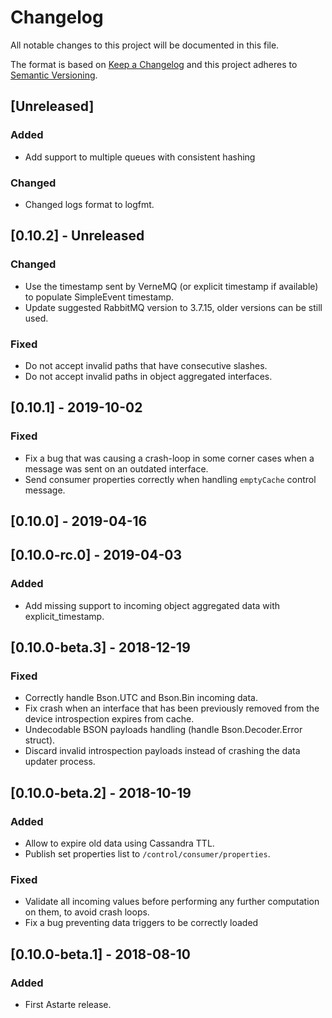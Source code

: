 # Changelog
All notable changes to this project will be documented in this file.

The format is based on [Keep a Changelog](http://keepachangelog.com/en/1.0.0/)
and this project adheres to [Semantic Versioning](http://semver.org/spec/v2.0.0.html).

## [Unreleased]
### Added
- Add support to multiple queues with consistent hashing

### Changed
- Changed logs format to logfmt.

## [0.10.2] - Unreleased
### Changed
- Use the timestamp sent by VerneMQ (or explicit timestamp if available) to populate SimpleEvent timestamp.
- Update suggested RabbitMQ version to 3.7.15, older versions can be still used.

### Fixed
- Do not accept invalid paths that have consecutive slashes.
- Do not accept invalid paths in object aggregated interfaces.

## [0.10.1] - 2019-10-02
### Fixed
- Fix a bug that was causing a crash-loop in some corner cases when a message was sent on an outdated interface.
- Send consumer properties correctly when handling `emptyCache` control message.

## [0.10.0] - 2019-04-16

## [0.10.0-rc.0] - 2019-04-03
### Added
- Add missing support to incoming object aggregated data with explicit_timestamp.

## [0.10.0-beta.3] - 2018-12-19
### Fixed
- Correctly handle Bson.UTC and Bson.Bin incoming data.
- Fix crash when an interface that has been previously removed from the device introspection expires from cache.
- Undecodable BSON payloads handling (handle Bson.Decoder.Error struct).
- Discard invalid introspection payloads instead of crashing the data updater process.

## [0.10.0-beta.2] - 2018-10-19
### Added
- Allow to expire old data using Cassandra TTL.
- Publish set properties list to `/control/consumer/properties`.

### Fixed
- Validate all incoming values before performing any further computation on them, to avoid crash loops.
- Fix a bug preventing data triggers to be correctly loaded

## [0.10.0-beta.1] - 2018-08-10
### Added
- First Astarte release.
